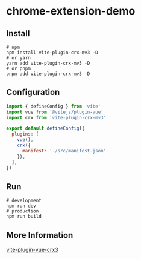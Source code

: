# chrome-extension-demo

## Install
```shell
# npm
npm install vite-plugin-crx-mv3 -D
# or yarn
yarn add vite-plugin-crx-mv3 -D
# or pnpm
pnpm add vite-plugin-crx-mv3 -D
```

## Configuration
```javascript
import { defineConfig } from 'vite'
import vue from '@vitejs/plugin-vue'
import crx from 'vite-plugin-crx-mv3'

export default defineConfig({
  plugins: [
    vue(),
    crx({
      manifest: './src/manifest.json'
    }),
  ],
})
```

## Run
```shell
# development
npm run dev
# production
npm run build
```

## More Information
[vite-plugin-vue-crx3](https://github.com/yeqisong/vite-plugin-vue-crx3)
